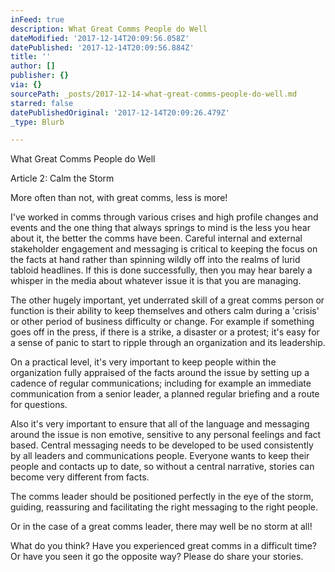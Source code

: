 ```yaml
---
inFeed: true
description: What Great Comms People do Well
dateModified: '2017-12-14T20:09:56.058Z'
datePublished: '2017-12-14T20:09:56.884Z'
title: ''
author: []
publisher: {}
via: {}
sourcePath: _posts/2017-12-14-what-great-comms-people-do-well.md
starred: false
datePublishedOriginal: '2017-12-14T20:09:26.479Z'
_type: Blurb

---
```

What Great Comms People do Well

Article 2: Calm the Storm

More often than not, with great comms, less is more!

I've worked in comms through various crises and high profile changes and events and the one thing that always springs to mind is the less you hear about it, the better the comms have been. Careful internal and external stakeholder engagement and messaging is critical to keeping the focus on the facts at hand rather than spinning wildly off into the realms of lurid tabloid headlines. If this is done successfully, then you may hear barely a whisper in the media about whatever issue it is that you are managing.

The other hugely important, yet underrated skill of a great comms person or function is their ability to keep themselves and others calm during a 'crisis' or other period of business difficulty or change. For example if something goes off in the press, if there is a strike, a disaster or a protest; it's easy for a sense of panic to start to ripple through an organization and its leadership. 

On a practical level, it's very important to keep people within the organization fully appraised of the facts around the issue by setting up a cadence of regular communications; including for example an immediate communication from a senior leader, a planned regular briefing and a route for questions. 

Also it's very important to ensure that all of the language and messaging around the issue is non emotive, sensitive to any personal feelings and fact based. Central messaging needs to be developed to be used consistently by all leaders and communications people. Everyone wants to keep their people and contacts up to date, so without a central narrative, stories can become very different from facts.

The comms leader should be positioned perfectly in the eye of the storm, guiding, reassuring and facilitating the right messaging to the right people.

Or in the case of a great comms leader, there may well be no storm at all!

What do you think? Have you experienced great comms in a difficult time? Or have you seen it go the opposite way? Please do share your stories.